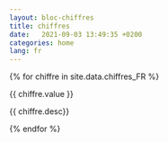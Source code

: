 ```yaml
---
layout: bloc-chiffres
title: chiffres
date:   2021-09-03 13:49:35 +0200
categories: home
lang: fr
---
```


{% for chiffre in site.data.chiffres_FR %}
<div class="col-lg-3 col-6 text-center">
    <span data-toggle="counter-up">{{ chiffre.value }}</span>
    <p>{{ chiffre.desc}}</p>
</div>
{% endfor %}
